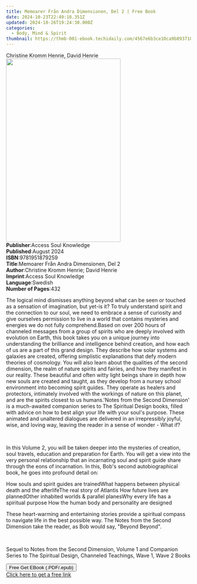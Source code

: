 ```yaml
---
title: Memoarer Från Andra Dimensionen, Del 2 | Free Book
date: 2024-10-23T22:49:18.351Z
updated: 2024-10-26T19:24:30.000Z
categories:
  - Body, Mind & Spirit
thumbnail: https://thmb-001-ebook.techidaily.com/4567e6b3ce10ca9b8937105ca66cce48e5e8cd7f3dcdfe410c9e38644e755672.jpg
---
```

<main id="book-container">
  <div class="flex flex-col">
    <div class="book-brief flex-1 py-6 px-4 sm:p-6 md:py-10 md:px-8">
      <!-- brief-->
      <div class="book-brief-main">Christine Kromm Henrie, David Henrie</div>
    </div>
    <div
      class="book-meta-info flex-1 grid gap-4 col-start-1 col-end-3 row-start-1 sm:mb-6 sm:grid-cols-4 lg:gap-6 lg:col-start-2 lg:row-end-6 lg:row-span-6 lg:mb-0"
    >
      <div
        class="book-meta-info-left place-content-center mt-4 p-4 text-sm leading-6 col-start-2 col-span-2 dark:text-slate-400"
      >
        <img
          class="w-full h-500 object-cover rounded-lg sm:h-255 sm:col-span-2 lg:col-span-full"
          src="https://img-001-ebook.techidaily.com/e1064c7553bdaad59eefdf79755c318ecd819ef79fac2c52d0593b3748349c70.jpg"
          alt=""
          width="312"
          height="500"
        />
      </div>
      <div
        class="book-meta-info-right mt-2 col-start-1 row-start-2 col-span-3 self-center"
      >
        <!-- meta data  -->
        <div class="flex flex-col px-4 md:px-8">
          <div class="flex-1">
            <strong>Publisher</strong>:<span class="px-2"
              >Access Soul Knowledge</span
            >
          </div>
          <div class="flex-1">
            <strong>Published</strong>:<span class="px-2">August 2024</span>
          </div>
          <div class="flex-1">
            <strong>ISBN</strong>:<span class="px-2">9781951879259</span>
          </div>
          <div class="flex-1">
            <strong>Title</strong>:<span class="px-2"
              >Memoarer Från Andra Dimensionen, Del 2</span
            >
          </div>
          <div class="flex-1">
            <strong>Author</strong>:<span class="px-2"
              >Christine Kromm Henrie; David Henrie</span
            >
          </div>
          <div class="flex-1">
            <strong>Imprint</strong>:<span class="px-2"
              >Access Soul Knowledge</span
            >
          </div>
          <div class="flex-1">
            <strong>Language</strong>:<span class="px-2">Swedish</span>
          </div>
          <div class="flex-1">
            <strong>Number of Pages</strong>:<span class="px-2">432</span>
          </div>
        </div>
      </div>
    </div>
    <div class="book-description flex-1 py-6 px-4 sm:p-6 md:py-10 md:px-8">
      <div class="book-description-main">
        <div accordion-content="" id="description">
          <p>
            The logical mind dismisses anything beyond what can be seen or
            touched as a sensation of imagination, but yet-is it? To truly
            understand spirit and the connection to our soul, we need to embrace
            a sense of curiosity and give ourselves permission to live in a
            world that contains mysteries and energies we do not fully
            comprehend.Based on over 200 hours of channeled messages from a
            group of spirits who are deeply involved with evolution on Earth,
            this book takes you on a unique journey into understanding the
            brilliance and intelligence behind creation, and how each of us are
            a part of this grand design. They describe how solar systems and
            galaxies are created, offering simplistic explanations that defy
            modern theories of cosmology.&nbsp;You will also learn about the
            qualities of the second dimension, the realm of nature spirits and
            fairies, and how they manifest in our reality. These beautiful and
            often witty light beings share in depth how new souls are created
            and taught, as they develop from a nursey school environment into
            becoming spirit guides. They operate as healers and protectors,
            intimately involved with the workings of nature on this planet, and
            are the spirits closest to us humans.'Notes from the Second
            Dimension' is a much-awaited companion series to The Spiritual
            Design books, filled with advice on how to best align your life with
            your soul's purpose. These animated and unaltered dialogues are
            delivered in an irrepressibly joyful, wise, and loving way, leaving
            the reader in a sense of wonder - What if?
          </p>
          <p><br /></p>
          <p>
            In this Volume 2, you will be taken deeper into the mysteries of
            creation, soul travels, education and preparation for Earth. You
            will get a view into the very personal relationship that an
            incarnating soul and spirit guide share through the eons of
            incarnation. In this, Bob's second autobiographical book, he goes
            into profound detail on:
          </p>
          <span contenteditable="false" class="ql-ui"></span>How souls and
          spirit guides are trained<span
            contenteditable="false"
            class="ql-ui"
          ></span
          >What happens between physical death and the afterlife<span
            contenteditable="false"
            class="ql-ui"
          ></span
          >The real story of Atlantis
          <span contenteditable="false" class="ql-ui"></span>How future lives
          are planned<span contenteditable="false" class="ql-ui"></span>Other
          inhabited worlds &amp; parallel planes<span
            contenteditable="false"
            class="ql-ui"
          ></span
          >Why every life has a spiritual purpose
          <span contenteditable="false" class="ql-ui"></span>How the human body
          and personality are designed
          <p>
            These heart-warming and entertaining stories provide a spiritual
            compass to navigate life in the best possible way. The Notes from
            the Second Dimension take the reader, as Bob would say, "Beyond
            Beyond".
          </p>
          <p><br /></p>
          <p>
            Sequel to Notes from the Second Dimension, Volume 1 and Companion
            Series to The Spiritual Design, Channeled Teachings, Wave 1, Wave 2
            Books
          </p>
        </div>
        <div class="accordion-fader"></div>
      </div>
    </div>
    <div class="book-excerpts flex-1 py-6 px-4 sm:p-6 md:py-10 md:px-8"></div>
    <div
      class="book-about-author flex-1 py-6 px-4 sm:p-6 md:py-10 md:px-8"
    ></div>
    <div class="book-free-get flex-1 py-6 px-4 sm:p-6 md:py-10 md:px-8">
      <button
        id="btn-free-get"
        class="bg-blue-500 hover:bg-blue-700 text-white font-bold py-2 px-4 rounded"
      >
        Free Get EBook (.PDF/.epub)
      </button>
      <div id="countdown-display" class="px-2 text-lg mt-2"></div>
      <a
        id="free-link"
        class="hidden bg-blue-500 hover:bg-blue-700 text-white font-bold py-2 px-4 rounded"
        href="https://www.ebooks.com/en-us/book/211455057/memoarer-fr-n-andra-dimensionen-del-2/christine-kromm-henrie/"
        target="_blank"
        >Click here to get a free link</a
      >
    </div>
    <script>
      let countdownTime = 0;
      let countdownInterval = null;
      document
        .getElementById('btn-free-get')
        .addEventListener('click', startCountdown);
      function startCountdown() {
        countdownTime = new Date().getTime() + 60000 * 3;
        countdownInterval = setInterval(updateCountdown, 1000);
        document.getElementById('btn-free-get').disabled = true;
        document
          .getElementById('btn-free-get')
          .classList.add('bg-gray-500', 'cursor-not-allowed');
      }
      function updateCountdown() {
        let currentTime = new Date().getTime();
        let timeLeft = countdownTime - currentTime;
        let secondsLeft = Math.floor(timeLeft / 1000);
        document.getElementById('countdown-display').innerHTML =
          `Remaining time: ${secondsLeft} seconds.`;
        if (secondsLeft <= 0) {
          clearInterval(countdownInterval);
          document.getElementById('btn-free-get').classList.add('hidden');
          document.getElementById('free-link').classList.remove('hidden');
          document.getElementById('countdown-display').innerHTML = '';
        }
      }
    </script>
  </div>
</main>

<ins class="adsbygoogle"
      style="display:block"
      data-ad-client="ca-pub-7571918770474297"
      data-ad-slot="8358498916"
      data-ad-format="auto"
      data-full-width-responsive="true"></ins>
    